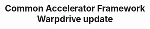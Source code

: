 ---
categories:
- bkk19
description: WarpDrive is a general accelerator framework for the user application
  to access the hardware without going through the kernel in data path.<br /> Huawei
  and Linaro are co-working together to develop warpdriver framework, which will be
  used in Hisilicon server chip Kunpeng 920.<br /> Will update latest status.
image:
  featured: 'true'
  path: /assets/images/featured-images/bkk19/BKK19-401.png
session_attendee_num: '8'
session_id: BKK19-401
session_room: Session Room 2 (Lotus 3-4)
session_slot:
  end_time: '2019-04-04 08:55:00'
  start_time: '2019-04-04 08:30:00'
session_speakers:
- speaker_bio: Linaro Hisiilicon landing team engineer, working in Linaro for over
    6 years
  speaker_company: Linaro
  speaker_image: /assets/images/speakers/bkk19/zhangfei-gao.jpg
  speaker_location: ''
  speaker_name: Zhangfei Gao
  speaker_position: Hisilicon landing team engineer
  speaker_username: zhangfei.gao
session_track: Data Center
tag: session
tags:
- Arm on Arm
- Data Center
title: Common Accelerator Framework Warpdrive update
---